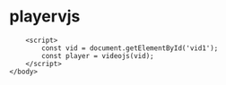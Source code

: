 # playervjs
<html>
	<head>
		<link
			href="https://cdnjs.cloudflare.com/ajax/libs/video.js/7.10.2/video-js.min.css"
			rel="stylesheet"
		/>
		<script src="https://cdnjs.cloudflare.com/ajax/libs/video.js/7.10.2/video.min.js"></script>
	</head>
	<body>
		<video-js id="vid1" controls preload="auto">
			<source
				src="https://customer-f33zs165nr7gyfy4.cloudflarestream.com/6b9e68b07dfee8cc2d116e4c51d6a957/manifest/video.m3u8"
				type="application/x-mpegURL"
			/>
		</video-js>

		<script>
			const vid = document.getElementById('vid1');
			const player = videojs(vid);
		</script>
	</body>
</html>
